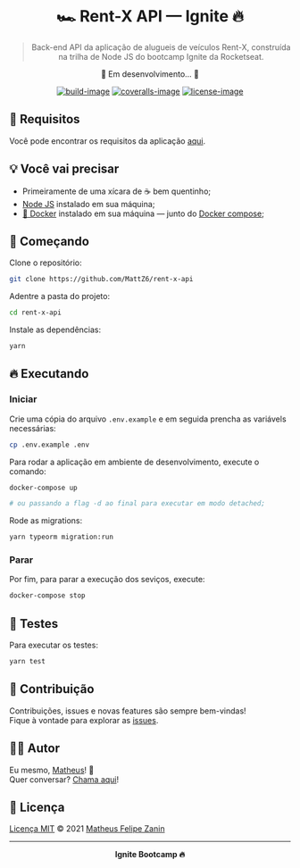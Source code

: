 <div align="center">
  <h1>
    🏎 Rent-X API — Ignite 🔥
  </h1>

  > Back-end API da aplicação de alugueis de veículos Rent-X, construída na trilha de Node JS do bootcamp Ignite da Rocketseat.

  <span>🚧 Em desenvolvimento... 🚧</span>

  [![build-image]][build-url] [![coveralls-image]][coveralls-url] [![license-image]][license-url]
</div>

## 📝 Requisitos

Você pode encontrar os requisitos da aplicação [aqui](https://github.com/MattZ6/rent-x-api/tree/main/.github/requirements).

## 💡 Você vai precisar

- Primeiramente de uma xícara de ☕ bem quentinho;
- [Node JS](https://nodejs.org/) instalado em sua máquina;
- [🐳 Docker](https://www.docker.com) instalado em sua máquina — junto do [Docker compose](https://docs.docker.com/compose/install);

## 🎉 Começando

Clone o repositório:

```bash
git clone https://github.com/MattZ6/rent-x-api
```

Adentre a pasta do projeto:

```bash
cd rent-x-api
```

Instale as dependências:

```bash
yarn
```

## 🔥 Executando

### Iniciar

Crie uma cópia do arquivo `.env.example` e em seguida prencha as variávels necessárias:

```bash
cp .env.example .env
```

Para rodar a aplicação em ambiente de desenvolvimento, execute o comando:

```bash
docker-compose up

# ou passando a flag -d ao final para executar em modo detached;
```

Rode as migrations:

```bash
yarn typeorm migration:run
```
### Parar

Por fim, para parar a execução dos seviços, execute:

```bash
docker-compose stop
```

## 🧪 Testes

Para executar os testes:

```bash
yarn test
```


## 🤝 Contribuição

Contribuições, issues e novas features são sempre bem-vindas! <br/>
Fique à vontade para explorar as [issues](https://github.com/MattZ6/rent-x-api/issues).

## 👨‍🎤 Autor

Eu mesmo, [Matheus](https://github.com/MattZ6)! 👋
<br />
Quer conversar? [Chama aqui](https://www.linkedin.com/in/mattz6)!

## 📜 Licença

[Licença MIT](https://github.com/MattZ6/rent-x-api/blob/main/LICENSE.md) © 2021 [Matheus Felipe Zanin](https://github.com/MattZ6)

___

<div align="center">
  <strong>Ignite Bootcamp 🔥</strong>
</div>

[license-url]: LICENSE.md
[license-image]: https://img.shields.io/github/license/MattZ6/rent-x-api?color=303030&labelColor=232320&style=for-the-badge

[build-image]: https://img.shields.io/github/workflow/status/MattZ6/rent-x-api/Coveralls/main?style=for-the-badge&labelColor=232320
[build-url]: https://github.com/MattZ6/rent-x-api/actions

[coveralls-image]: https://img.shields.io/coveralls/github/MattZ6/rent-x-api/main?style=for-the-badge&labelColor=232320
[coveralls-url]: https://coveralls.io/github/MattZ6/rent-x-api?branch=main
